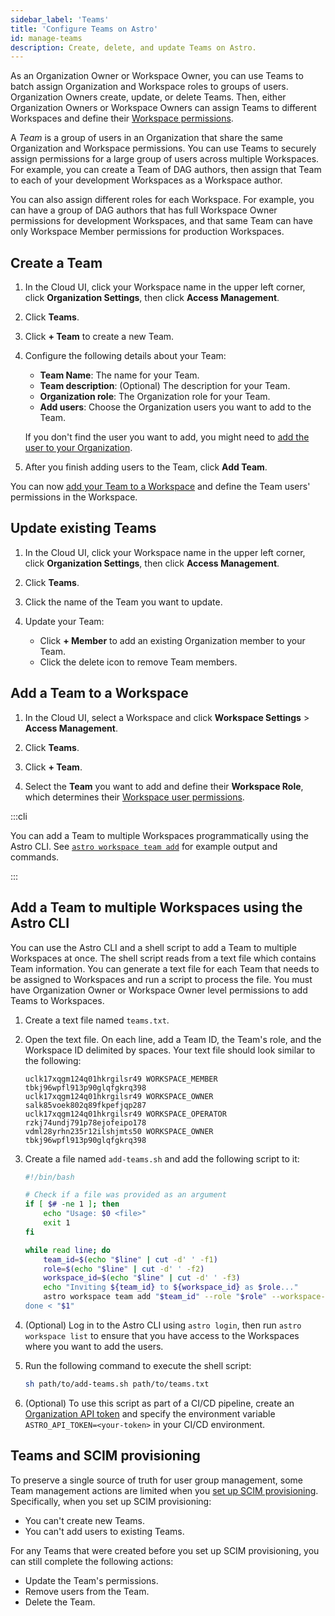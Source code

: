 ```yaml
---
sidebar_label: 'Teams'
title: 'Configure Teams on Astro'
id: manage-teams
description: Create, delete, and update Teams on Astro.
---
```


As an Organization Owner or Workspace Owner, you can use Teams to batch assign Organization and Workspace roles to groups of users. Organization Owners create, update, or delete Teams. Then, either Organization Owners or Workspace Owners can assign Teams to different Workspaces and define their [Workspace permissions](user-permissions.md#workspace-roles).

A _Team_ is a group of users in an Organization that share the same Organization and Workspace permissions. You can use Teams to securely assign permissions for a large group of users across multiple Workspaces. For example, you can create a Team of DAG authors, then assign that Team to each of your development Workspaces as a Workspace author.

You can also assign different roles for each Workspace. For example, you can have a group of DAG authors that has full Workspace Owner permissions for development Workspaces, and that same Team can have only Workspace Member permissions for production Workspaces.

## Create a Team

1. In the Cloud UI, click your Workspace name in the upper left corner, click **Organization Settings**, then click **Access Management**.

2. Click **Teams**.

3. Click **+ Team** to create a new Team.

4. Configure the following details about your Team:

    - **Team Name**: The name for your Team.
    - **Team description**: (Optional) The description for your Team.
    - **Organization role**: The Organization role for your Team. 
    - **Add users**: Choose the Organization users you want to add to the Team. 

    If you don't find the user you want to add, you might need to [add the user to your Organization](manage-organization-users.md#add-a-user-to-an-organization).

5. After you finish adding users to the Team, click **Add Team**.

You can now [add your Team to a Workspace](manage-teams.md#add-a-team-to-a-workspace) and define the Team users' permissions in the Workspace.

## Update existing Teams

1. In the Cloud UI, click your Workspace name in the upper left corner, click **Organization Settings**, then click **Access Management**.

2. Click **Teams**.

3. Click the name of the Team you want to update.

4. Update your Team:

    - Click **+ Member** to add an existing Organization member to your Team.
    - Click the delete icon to remove Team members.

## Add a Team to a Workspace

1. In the Cloud UI, select a Workspace and click **Workspace Settings** > **Access Management**.

2. Click **Teams**.

3. Click **+ Team**.

4. Select the **Team** you want to add and define their **Workspace Role**, which determines their [Workspace user permissions](/astro/user-permissions.md#workspace-roles).

:::cli

You can add a Team to multiple Workspaces programmatically using the Astro CLI. See [`astro workspace team add`](cli/astro-workspace-team-add.md) for example output and commands.

:::

## Add a Team to multiple Workspaces using the Astro CLI

You can use the Astro CLI and a shell script to add a Team to multiple Workspaces at once. The shell script reads from a text file which contains Team information. You can generate a text file for each Team that needs to be assigned to Workspaces and run a script to process the file. You must have Organization Owner or Workspace Owner level permissions to add Teams to Workspaces.

1. Create a text file named `teams.txt`.
2. Open the text file. On each line, add a Team ID, the Team's role, and the Workspace ID delimited by spaces. Your text file should look similar to the following:

    ```text
    uclk17xqgm124q01hkrgilsr49 WORKSPACE_MEMBER tbkj96wpfl913p90glqfgkrq398
    uclk17xqgm124q01hkrgilsr49 WORKSPACE_OWNER salk85voek802q89fkpefjqp287
    uclk17xqgm124q01hkrgilsr49 WORKSPACE_OPERATOR rzkj74undj791p78ejofeipo178
    vdml28yrhn235r12ilshjmts50 WORKSPACE_OWNER tbkj96wpfl913p90glqfgkrq398
    ```

3. Create a file named `add-teams.sh` and add the following script to it:

    ```bash
    #!/bin/bash

    # Check if a file was provided as an argument
    if [ $# -ne 1 ]; then
        echo "Usage: $0 <file>"
        exit 1
    fi
    
    while read line; do
        team_id=$(echo "$line" | cut -d' ' -f1)
        role=$(echo "$line" | cut -d' ' -f2)
        workspace_id=$(echo "$line" | cut -d' ' -f3)
        echo "Inviting ${team_id} to ${workspace_id} as $role..."
        astro workspace team add "$team_id" --role "$role" --workspace-id "$workspace_id
    done < "$1"
    ```

4. (Optional) Log in to the Astro CLI using `astro login`, then run `astro workspace list` to ensure that you have access to the Workspaces where you want to add the users. 

5. Run the following command to execute the shell script:

    ```sh
    sh path/to/add-teams.sh path/to/teams.txt
    ```

6. (Optional) To use this script as part of a CI/CD pipeline, create an [Organization API token](organization-api-tokens.md) and specify the environment variable `ASTRO_API_TOKEN=<your-token>` in your CI/CD environment.

## Teams and SCIM provisioning

To preserve a single source of truth for user group management, some Team management actions are limited when you [set up SCIM provisioning](set-up-scim-provisioning.md). Specifically, when you set up SCIM provisioning:

- You can't create new Teams.
- You can't add users to existing Teams.

For any Teams that were created before you set up SCIM provisioning, you can still complete the following actions:

- Update the Team's permissions.
- Remove users from the Team.
- Delete the Team.

